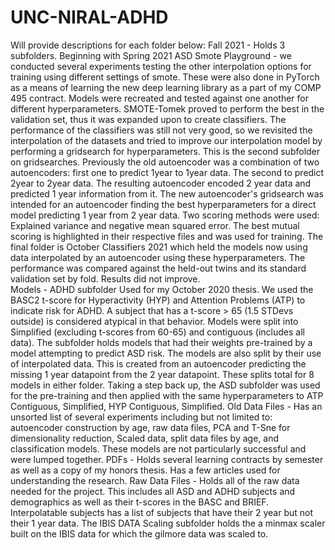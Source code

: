 # UNC-NIRAL-ADHD

Will provide descriptions for each folder below:
Fall 2021 - Holds 3 subfolders. Beginning with Spring 2021 ASD Smote Playground - we conducted several experiments testing the other interpolation options for training using different settings of smote. These were also done in PyTorch as a means of learning the new deep learning library as a part of my COMP 495 contract. Models were recreated and tested against one another for different hyperparameters. SMOTE-Tomek proved to perform the best in the validation set, thus it was expanded upon to create classifiers. The performance of the classifiers was still not very good, so we revisited the interpolation of the datasets and tried to improve our interpolation model by performing a gridsearch for hyperparameters. This is the second subfolder on gridsearches. Previously the old autoencoder was a combination of two autoencoders: first one to predict 1year to 1year data. The second to predict 2year to 2year data. The resulting autoencoder encoded 2 year data and predicted 1 year information from it. The new autoencoder's gridsearch was intended for an autoencoder finding the best hyperparameters for a direct model predicting 1 year from 2 year data. Two scoring methods were used: Explained variance and negative mean squared error. The best mutual scoring is highlighted in their respective files and was used for training. The final folder is October Classifiers 2021 which held the models now using data interpolated by an autoencoder using these hyperparameters. The performance was compared against the held-out twins and its standard validation set by fold. Results did not improve.   
Models - ADHD subfolder Used for my October 2020 thesis. We used the BASC2 t-score for Hyperactivity (HYP) and Attention Problems (ATP) to indicate risk for ADHD. A subject that has a t-score > 65 (1.5 STDevs outside) is considered atypical in that behavior. Models were split into Simplified (excluding t-scores from 60-65) and contiguous (includes all data). The subfolder holds models that had their weights pre-trained by a model attempting to predict ASD risk. The models are also split by their use of interpolated data. This is created from an autoencoder predicting the missing 1 year datapoint from the 2 year datapoint. These splits total for 8 models in either folder. Taking a step back up, the ASD subfolder was used for the pre-training and then applied with the same hyperparameters to ATP Contiguous, Simplified, HYP Contiguous, Simplified.
Old Data Files - Has an unsorted list of several experiments including but not limited to: autoencoder construction by age, raw data files, PCA and T-Sne for dimensionality reduction, Scaled data, split data files by age, and classification models. These models are not particularly successful and were lumped together.
PDFs - Holds several learning contracts by semester as well as a copy of my honors thesis. Has a few articles used for understanding the research.
Raw Data Files - Holds all of the raw data needed for the project. This includes all ASD and ADHD subjects and demographics as well as their t-scores in the BASC and BRIEF. Interpolatable subjects has a list of subjects that have their 2 year but not their 1 year data. The IBIS DATA Scaling subfolder holds the a minmax scaler built on the IBIS data for which the gilmore data was scaled to.

